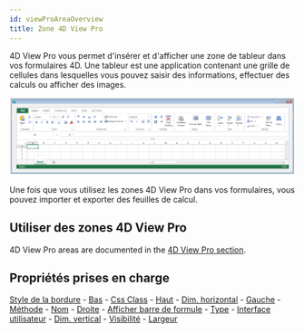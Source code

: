 ```yaml
---
id: viewProAreaOverview
title: Zone 4D View Pro
---
```


4D View Pro vous permet d'insérer et d'afficher une zone de tableur dans vos formulaires 4D. Une tableur est une application contenant une grille de cellules dans lesquelles vous pouvez saisir des informations, effectuer des calculs ou afficher des images.

![](assets/en/FormObjects/viewPro2.png)

Une fois que vous utilisez les zones 4D View Pro dans vos formulaires, vous pouvez importer et exporter des feuilles de calcul.


## Utiliser des zones 4D View Pro

4D View Pro areas are documented in the [4D View Pro section](ViewPro/overview.md).


## Propriétés prises en charge

[Style de la bordure](properties_BackgroundAndBorder.md#border-line-style) - [Bas](properties_CoordinatesAndSizing.md#bottom) - [Css Class](properties_Object.md#css-class) - [Haut](properties_CoordinatesAndSizing.md#height) - [Dim. horizontal](properties_ResizingOptions.md#horizontal-sizing) - [Gauche](properties_CoordinatesAndSizing.md#left) - [Méthode](properties_Action.md#method) - [Nom](properties_Object.md#object-name) - [Droite](properties_CoordinatesAndSizing.md#right) - [Afficher barre de formule](properties_Appearance.md#show-formula-bar) - [Type](properties_Object.md#type) - [Interface utilisateur](properties_Appearance.md#user-interface) - [Dim. vertical](properties_ResizingOptions.md#vertical-sizing) - [Visibilité](properties_Display.md#visibility) - [Largeur](properties_CoordinatesAndSizing.md#width) 
